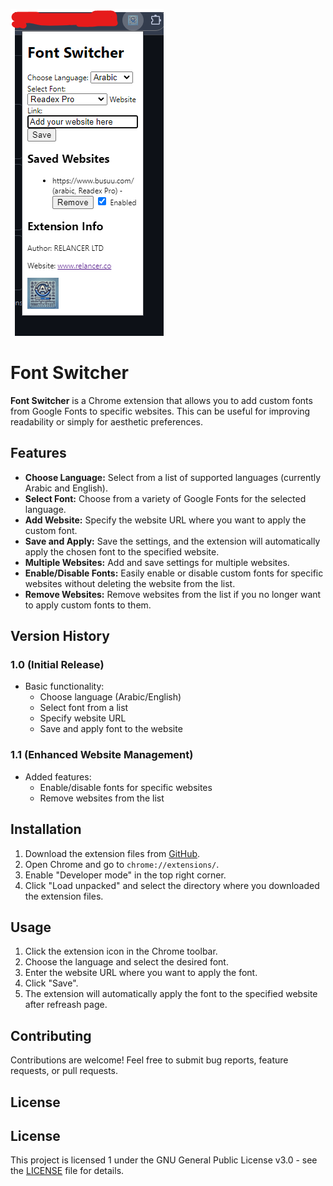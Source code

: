 ![Screenshot of the extension](Screenshot.png)

# Font Switcher

**Font Switcher** is a Chrome extension that allows you to add custom fonts from Google Fonts to specific websites. This can be useful for improving readability or simply for aesthetic preferences.

## Features

* **Choose Language:** Select from a list of supported languages (currently Arabic and English).
* **Select Font:** Choose from a variety of Google Fonts for the selected language.
* **Add Website:** Specify the website URL where you want to apply the custom font.
* **Save and Apply:** Save the settings, and the extension will automatically apply the chosen font to the specified website.
* **Multiple Websites:** Add and save settings for multiple websites.
* **Enable/Disable Fonts:** Easily enable or disable custom fonts for specific websites without deleting the website from the list.
* **Remove Websites:** Remove websites from the list if you no longer want to apply custom fonts to them.

## Version History

### 1.0 (Initial Release)

* Basic functionality:
    * Choose language (Arabic/English)
    * Select font from a list
    * Specify website URL
    * Save and apply font to the website

### 1.1 (Enhanced Website Management)

* Added features:
    * Enable/disable fonts for specific websites
    * Remove websites from the list

## Installation

1.  Download the extension files from [GitHub](Custom-Font-Applier---Chrome-Extension).
2.  Open Chrome and go to `chrome://extensions/`.
3.  Enable "Developer mode" in the top right corner.
4.  Click "Load unpacked" and select the directory where you downloaded the extension files.

## Usage

1.  Click the extension icon in the Chrome toolbar.
2.  Choose the language and select the desired font.
3.  Enter the website URL where you want to apply the font.
4.  Click "Save".
5.  The extension will automatically apply the font to the specified website after refreash page.

## Contributing

Contributions are welcome! Feel free to submit bug reports, feature requests, or pull requests.

## License

## License

This project is licensed 1  under the GNU General Public License v3.0 - see the [LICENSE]([LICENSE](https://www.gnu.org/licenses/gpl-3.0.txt)) file for details.
